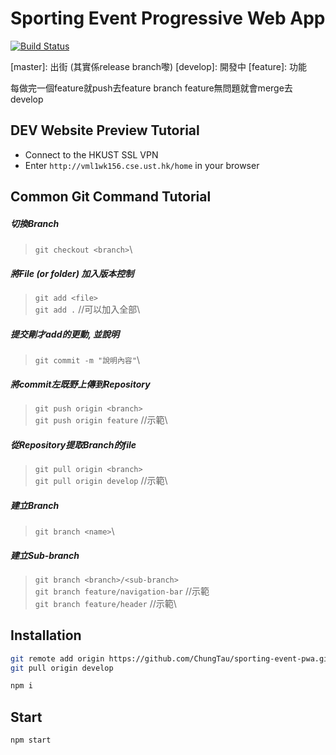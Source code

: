 # Sporting Event Progressive Web App

[![Build Status](https://travis-ci.org/joemccann/dillinger.svg?branch=master)](https://github.com/ChungTau/sporting-event-pwa/tree/master)

\[master]: 出街 (其實係release branch嚟)
\[develop]: 開發中
\[feature]: 功能

每做完一個feature就push去feature branch
feature無問題就會merge去develop

## DEV Website Preview Tutorial
* Connect to the HKUST SSL VPN
* Enter `http://vml1wk156.cse.ust.hk/home` in your browser

## Common Git Command Tutorial

##### 切換Branch
>`git checkout <branch>`\


##### 將File (or folder) 加入版本控制
>`git add <file>`\
>`git add .` //可以加入全部\

##### 提交剛才add的更動, 並說明
>`git commit -m "說明內容"`\

##### 將commit左既野上傳到Repository
>`git push origin <branch>`\
>`git push origin feature` //示範\

##### 從Repository提取Branch的file
>`git pull origin <branch>`\
>`git pull origin develop` //示範\

##### 建立Branch
> `git branch <name>`\

##### 建立Sub-branch
> `git branch <branch>/<sub-branch>`\
> `git branch feature/navigation-bar` //示範\
> `git branch feature/header` //示範\

## Installation

```sh
git remote add origin https://github.com/ChungTau/sporting-event-pwa.git
git pull origin develop
```

```sh
npm i
```

## Start
```sh
npm start
```

